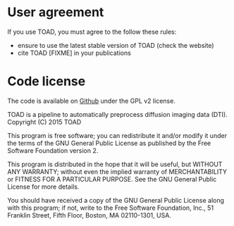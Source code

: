 # User agreement

If you use TOAD, you must agree to the follow these rules:

- ensure to use the latest stable version of TOAD (check the website)
- cite TOAD [FIXME] in your publications


# Code license

The code is available on [Github](https://github.com/UNFmontreal/toad) under the GPL v2 license.

TOAD is a pipeline to automatically preprocess diffusion imaging data (DTI).
Copyright (C) 2015 TOAD

This program is free software; you can redistribute it and/or
modify it under the terms of the GNU General Public License
as published by the Free Software Foundation version 2.

This program is distributed in the hope that it will be useful,
but WITHOUT ANY WARRANTY; without even the implied warranty of
MERCHANTABILITY or FITNESS FOR A PARTICULAR PURPOSE.  See the
GNU General Public License for more details.

You should have received a copy of the GNU General Public License
along with this program; if not, write to the Free Software
Foundation, Inc., 51 Franklin Street, Fifth Floor, Boston, MA  02110-1301, USA.
